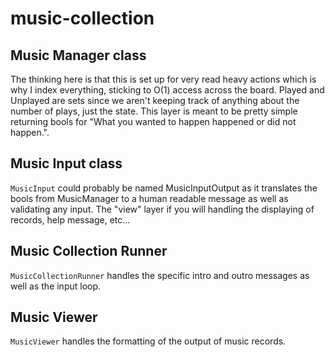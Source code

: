 # music-collection

## Music Manager class

The thinking here is that this is set up for very read heavy actions which is why I index everything, sticking to O(1) access across the board. Played and Unplayed are sets since we aren't keeping track of anything about the number of plays, just the state. This layer is meant to be pretty simple returning bools for "What you wanted to happen happened or did not happen.". 


## Music Input class

`MusicInput` could probably be named MusicInputOutput as it translates the bools from MusicManager to a human readable message as well as validating any input. The "view" layer if you will handling the displaying of records, help message, etc...


## Music Collection Runner

`MusicCollectionRunner` handles the specific intro and outro messages as well as the input loop.


## Music Viewer

`MusicViewer` handles the formatting of the output of music records.
